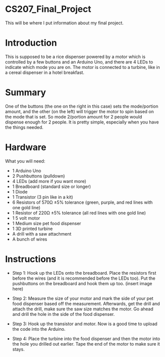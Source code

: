 # CS207_Final_Project
This will be where I put information about my final project.

# Introduction
This is supposed to be a rice dispenser powered by a motor which is controlled by a few buttons and an Arduino Uno, and there are 4 LEDs to indicate which mode you are on. The motor is connected to a turbine, like in a cereal dispenser in a hotel breakfast.

# Summary
One of the buttons (the one on the right in this case) sets the mode/portion amount, and the other (on the left) will trigger the motor to spin based on the mode that is set. So mode 2/portion amount for 2 people would dispense enough for 2 people. It is pretty simple, especially when you have the things needed.

# Hardware
What you will need:
* 1 Arduino Uno
* 2 Pushbuttons (pulldown)
* 4 LEDs (add more if you want more)
* 1 Breadboard (standard size or longer)
* 1 Diode
* 1 Transistor (3 pin like in a kit)
* 6 Resistors of 570Ω ±5% tolerance (green, purple, and red lines with one gold line)
* 1 Resistor of 220Ω ±5% tolerance (all red lines with one gold line)
* 1 5 volt motor
* 1 Medium size pet food dispenser
* 1 3D printed turbine
* A drill with a saw attachment
* A bunch of wires

# Instructions
* Step 1:
Hook up the LEDs onto the breadboard. Place the resistors first before the wires (and it is recommended before the LEDs too).
Put the pushbuttons on the breadboard and hook them up too.
(insert image here)

* Step 2:
Measure the size of your motor and mark the side of your pet food dispenser based off the measurement.
Afterwards, get the drill and attach the drill, make sure the saw size matches the motor. Go ahead and drill the hole in the side of the food dispenser.

* Step 3: 
Hook up the transistor and motor. Now is a good time to upload the code into the Arduino.

* Step 4:
Place the turbine into the food dispenser and then the motor into the hole you drilled out earlier. Tape the end of the motor to make sure it stays.
